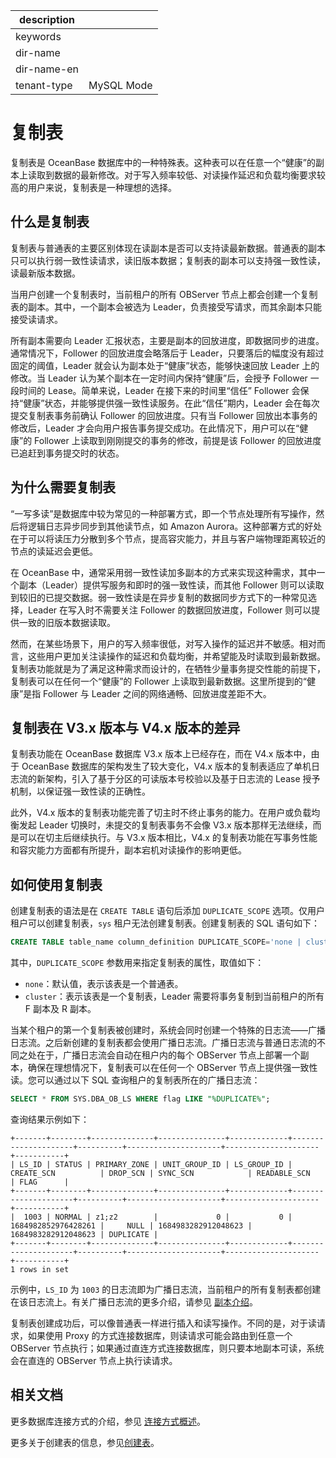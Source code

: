 |description||
|---|---|
|keywords||
|dir-name||
|dir-name-en||
|tenant-type|MySQL Mode|

# 复制表

复制表是 OceanBase 数据库中的一种特殊表。这种表可以在任意一个“健康”的副本上读取到数据的最新修改。对于写入频率较低、对读操作延迟和负载均衡要求较高的用户来说，复制表是一种理想的选择。

## 什么是复制表

复制表与普通表的主要区别体现在读副本是否可以支持读最新数据。普通表的副本只可以执行弱一致性读请求，读旧版本数据；复制表的副本可以支持强一致性读，读最新版本数据。

当用户创建一个复制表时，当前租户的所有 OBServer 节点上都会创建一个复制表的副本。其中，一个副本会被选为 Leader，负责接受写请求，而其余副本只能接受读请求。

所有副本需要向 Leader 汇报状态，主要是副本的回放进度，即数据同步的进度。通常情况下，Follower 的回放进度会略落后于 Leader，只要落后的幅度没有超过固定的阈值，Leader 就会认为副本处于“健康”状态，能够快速回放 Leader 上的修改。当 Leader 认为某个副本在一定时间内保持“健康”后，会授予 Follower 一段时间的 Lease。简单来说，Leader 在接下来的时间里“信任” Follower 会保持“健康”状态，并能够提供强一致性读服务。在此“信任”期内，Leader 会在每次提交复制表事务前确认 Follower 的回放进度。只有当 Follower 回放出本事务的修改后，Leader 才会向用户报告事务提交成功。在此情况下，用户可以在“健康”的 Follower 上读取到刚刚提交的事务的修改，前提是该 Follower 的回放进度已追赶到事务提交时的状态。

## 为什么需要复制表

“一写多读”是数据库中较为常见的一种部署方式，即一个节点处理所有写操作，然后将逻辑日志异步同步到其他读节点，如 Amazon Aurora。这种部署方式的好处在于可以将读压力分散到多个节点，提高容灾能力，并且与客户端物理距离较近的节点的读延迟会更低。

在 OceanBase 中，通常采用弱一致性读加多副本的方式来实现这种需求，其中一个副本（Leader）提供写服务和即时的强一致性读，而其他 Follower 则可以读取到较旧的已提交数据。弱一致性读是在异步复制的数据同步方式下的一种常见选择，Leader 在写入时不需要关注 Follower 的数据回放进度，Follower 则可以提供一致的旧版本数据读取。

然而，在某些场景下，用户的写入频率很低，对写入操作的延迟并不敏感。相对而言，这些用户更加关注读操作的延迟和负载均衡，并希望能及时读取到最新数据。复制表功能就是为了满足这种需求而设计的，在牺牲少量事务提交性能的前提下，复制表可以在任何一个“健康”的 Follower 上读取到最新数据。这里所提到的“健康”是指 Follower 与 Leader 之间的网络通畅、回放进度差距不大。

## 复制表在 V3.x 版本与 V4.x 版本的差异

复制表功能在 OceanBase 数据库 V3.x 版本上已经存在，而在 V4.x 版本中，由于 OceanBase 数据库的架构发生了较大变化，V4.x 版本的复制表适应了单机日志流的新架构，引入了基于分区的可读版本号校验以及基于日志流的 Lease 授予机制，以保证强一致性读的正确性。

此外，V4.x 版本的复制表功能完善了切主时不终止事务的能力。在用户或负载均衡发起 Leader 切换时，未提交的复制表事务不会像 V3.x 版本那样无法继续，而是可以在切主后继续执行。与 V3.x 版本相比，V4.x 的复制表功能在写事务性能和容灾能力方面都有所提升，副本宕机对读操作的影响更低。

## 如何使用复制表

创建复制表的语法是在 `CREATE TABLE` 语句后添加 `DUPLICATE_SCOPE` 选项。仅用户租户可以创建复制表，`sys` 租户无法创建复制表。创建复制表的 SQL 语句如下：

```sql
CREATE TABLE table_name column_definition DUPLICATE_SCOPE='none | cluster';
```

其中，`DUPLICATE_SCOPE` 参数用来指定复制表的属性，取值如下：

* `none`：默认值，表示该表是一个普通表。
* `cluster`：表示该表是一个复制表，Leader 需要将事务复制到当前租户的所有 F 副本及 R 副本。

当某个租户的第一个复制表被创建时，系统会同时创建一个特殊的日志流——广播日志流。之后新创建的复制表都会使用广播日志流。广播日志流与普通日志流的不同之处在于，广播日志流会自动在租户内的每个 OBServer 节点上部署一个副本，确保在理想情况下，复制表可以在任何一个 OBServer 节点上提供强一致性读。您可以通过以下 SQL 查询租户的复制表所在的广播日志流：

```sql
SELECT * FROM SYS.DBA_OB_LS WHERE flag LIKE "%DUPLICATE%";
```

查询结果示例如下：

```shell
+-------+--------+--------------+---------------+-------------+---------------------+----------+---------------------+---------------------+-----------+
| LS_ID | STATUS | PRIMARY_ZONE | UNIT_GROUP_ID | LS_GROUP_ID | CREATE_SCN          | DROP_SCN | SYNC_SCN            | READABLE_SCN        | FLAG      |
+-------+--------+--------------+---------------+-------------+---------------------+----------+---------------------+---------------------+-----------+
|  1003 | NORMAL | z1;z2        |             0 |           0 | 1684982852976428261 |     NULL | 1684983282912048623 | 1684983282912048623 | DUPLICATE |
+-------+--------+--------------+---------------+-------------+---------------------+----------+---------------------+---------------------+-----------+
1 rows in set
```

示例中，`LS_ID` 为 `1003` 的日志流即为广播日志流，当前租户的所有复制表都创建在该日志流上。有关广播日志流的更多介绍，请参见 [副本介绍](../../../../../600.manage/300.replica-management/100.replica-introduction.md)。

复制表创建成功后，可以像普通表一样进行插入和读写操作。不同的是，对于读请求，如果使用 Proxy 的方式连接数据库，则读请求可能会路由到任意一个 OBServer 节点执行；如果通过直连方式连接数据库，则只要本地副本可读，系统会在直连的 OBServer 节点上执行读请求。

## 相关文档

更多数据库连接方式的介绍，参见 [连接方式概述](../../../../../300.develop/100.application-development-of-mysql-mode/100.connect-to-oceanbase-database-of-mysql-mode/100.connection-methods-overview-of-mysql-mode.md)。

更多关于创建表的信息，参见[创建表](../../../../300.database-object-management/100.manage-object-of-mysql-mode/200.manage-tables-of-mysql-mode/200.create-a-table-for-mysql-tenant-of-mysql-mode.md)。
